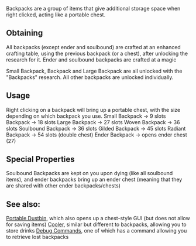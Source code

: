 Backpacks are a group of items that give additional storage space when right clicked, acting like a portable chest.

## Obtaining
All backpacks (except ender and soulbound) are crafted at an enhanced crafting table, using the previous backpack (or a chest), after unlocking the research for it. Ender and soulbound backpacks are crafted at a magic 

Small Backpack, Backpack and Large Backpack are all unlocked with the "Backpacks" research. All other backpacks are unlocked individually.

## Usage
Right clicking on a backpack will bring up a portable chest, with the size depending on which backpack you use.
Small Backpack -> 9 slots
Backpack -> 18 slots
Large Backpack -> 27 slots
Woven Backpack -> 36 slots
Soulbound Backpack -> 36 slots
Gilded Backpack -> 45 slots
Radiant Backpack -> 54 slots (double chest)
Ender Backpack -> opens ender chest (27)

## Special Properties
Soulbound Backpacks are kept on you upon dying (like all soulbound items), and ender backpacks bring up an ender chest (meaning that they are shared with other ender backpacks/chests)

## See also:
[Portable Dustbin](https://github.com/Slimefun/Slimefun4/wiki/Portable-Dustbin), which also opens up a chest-style GUI (but does not allow for saving items)
[Cooler](https://github.com/Slimefun/Slimefun4/wiki/Cooler), similar but different to backpacks, allowing you to store drinks
[Debug Commands](https://github.com/Slimefun/Slimefun4/wiki/Debug-Commands), one of which has a command allowing you to retrieve lost backpacks
